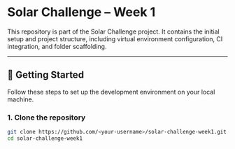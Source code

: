 # Solar Challenge – Week 1

This repository is part of the Solar Challenge project. It contains the initial setup and project structure, including virtual environment configuration, CI integration, and folder scaffolding.

---

## 🚀 Getting Started

Follow these steps to set up the development environment on your local machine.

### 1. Clone the repository

```bash
git clone https://github.com/<your-username>/solar-challenge-week1.git
cd solar-challenge-week1
